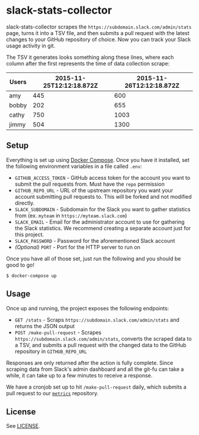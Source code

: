 # slack-stats-collector

slack-stats-collector scrapes the `https://subdomain.slack.com/admin/stats`
page, turns it into a TSV file, and then submits a pull request with the latest
changes to your GitHub repository of choice. Now you can track your Slack usage
activity in git.

The TSV it generates looks something along these lines, where each column after
the first represents the time of data collection scrape:

| Users | 2015-11-25T12:12:18.872Z | 2015-11-26T12:12:18.872Z |
| ----- | ------------------------ | ------------------------ |
| amy   |                      445 |                      600 |
| bobby |                      202 |                      655 |
| cathy |                      750 |                     1003 |
| jimmy |                      504 |                     1300 |

## Setup

Everything is set up using [Docker Compose](https://docs.docker.com/compose/).
Once you have it installed, set the following environment variables in a file
called `.env`:

- `GITHUB_ACCESS_TOKEN` - GitHub access token for the account you want to submit
  the pull requests from. Must have the `repo` permission
- `GITHUB_REPO_URL` - URL of the upstream repository you want your account
  submitting pull requests to. This will be forked and not modified directly.
- `SLACK_SUBDOMAIN` - Subdomain for the Slack you want to gather statistics
  from (ex. `myteam` in `https://myteam.slack.com`)
- `SLACK_EMAIL` - Email for the administrator account to use for gathering the
  Slack statistics. We recommend creating a separate account just for this
  project.
- `SLACK_PASSWORD` - Password for the aforementioned Slack account
- _(Optional)_ `PORT` - Port for the HTTP server to run on

Once you have all of those set, just run the following and you should be good to
go!

    $ docker-compose up

## Usage

Once up and running, the project exposes the following endpoints:

- `GET /stats` - Scraps `https://subdomain.slack.com/admin/stats` and returns
  the JSON output
- `POST /make-pull-request` - Scrapes `https://subdomain.slack.com/admin/stats`,
  converts the scraped data to a TSV, and submits a pull request with the
  changed data to the GitHub repository in `GITHUB_REPO_URL`

Responses are only returned after the action is fully complete. Since scraping
data from Slack's admin dashboard and all the git-fu can take a while, it can
take up to a few minutes to receive a response.

We have a cronjob set up to hit `/make-pull-request` daily, which submits a pull
request to our [`metrics`](https://github.com/hackclub/metrics) repository.

## License

See [LICENSE](LICENSE).
